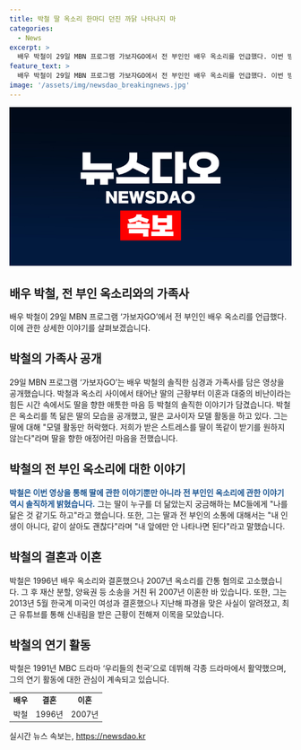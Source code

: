 ```yaml
---
title: 박철 딸 옥소리 한마디 던진 까닭 나타나지 마
categories:
  - News
excerpt: >
  배우 박철이 29일 MBN 프로그램 가보자GO에서 전 부인인 배우 옥소리를 언급했다. 이번 방송에서는 박철이 자신과 옥소리 사이의 딸에 대한 이야기를 공개했는데, 딸은 교사이자 모델로 활동 중이며, 박철은 딸에게 향한 애정 어린 마음을 솔직하게 전했다. 이외에도 박철은 전 부인 옥소리에 관한 이야기를 솔직하게 털어놨는데, 과거의 이혼 과정과 최근의 결혼 소식까지 공개했다. 이로써 박철은 다양한 이야기로 이목을 집중시켰다.
feature_text: >
  배우 박철이 29일 MBN 프로그램 가보자GO에서 전 부인인 배우 옥소리를 언급했다. 이번 방송에서는 박철이 자신과 옥소리 사이의 딸에 대한 이야기를 공개했는데, 딸은 교사이자 모델로 활동 중이며, 박철은 딸에게 향한 애정 어린 마음을 솔직하게 전했다. 이외에도 박철은 전 부인 옥소리에 관한 이야기를 솔직하게 털어놨는데, 과거의 이혼 과정과 최근의 결혼 소식까지 공개했다. 이로써 박철은 다양한 이야기로 이목을 집중시켰다.
image: '/assets/img/newsdao_breakingnews.jpg'
---
```


<p><img src="/assets/img/newsdao_breakingnews.jpg" alt="implanttips 속보" /></p>

<h2 data-ke-size="size26">배우 박철, 전 부인 옥소리와의 가족사</h2>

<p data-ke-size="size16">배우 박철이 29일 MBN 프로그램 ‘가보자GO’에서 전 부인인 배우 옥소리를 언급했다. 이에 관한 상세한 이야기를 살펴보겠습니다.</p>

<h2 data-ke-size="size24">박철의 가족사 공개</h2>

<p data-ke-size="size16">29일 MBN 프로그램 ‘가보자GO’는 배우 박철의 솔직한 심경과 가족사를 담은 영상을 공개했습니다. 박철과 옥소리 사이에서 태어난 딸의 근황부터 이혼과 대중의 비난이라는 힘든 시간 속에서도 딸을 향한 애틋한 마음 등 박철의 솔직한 이야기가 담겼습니다. 박철은 옥소리를 똑 닮은 딸의 모습을 공개했고, 딸은 교사이자 모델 활동을 하고 있다. 그는 딸에 대해 "모델 활동만 허락했다. 저희가 받은 스트레스를 딸이 똑같이 받기를 원하지 않는다"라며 딸을 향한 애정어린 마음을 전했습니다.</p>

<h2 data-ke-size="size24">박철의 전 부인 옥소리에 대한 이야기</h2>

<p data-ke-size="size16"><b><span style="color: #1a5490;">박철은 이번 영상을 통해 딸에 관한 이야기뿐만 아니라 전 부인인 옥소리에 관한 이야기 역시 솔직하게 밝혔습니다.</span></b> 그는 딸이 누구를 더 닮았는지 궁금해하는 MC들에게 "나를 닮은 것 같기도 하고"라고 했습니다. 또한, 그는 딸과 전 부인의 소통에 대해서는 "내 인생이 아니다, 같이 살아도 괜찮다"라며 "내 앞에만 안 나타나면 된다"라고 말했습니다.</p>

<h2 data-ke-size="size24">박철의 결혼과 이혼</h2>

<p data-ke-size="size16">박철은 1996년 배우 옥소리와 결혼했으나 2007년 옥소리를 간통 혐의로 고소했습니다. 그 후 재산 분할, 양육권 등 소송을 거친 뒤 2007년 이혼한 바 있습니다. 또한, 그는 2013년 5월 한국계 미국인 여성과 결혼했으나 지난해 파경을 맞은 사실이 알려졌고, 최근 유튜브를 통해 신내림을 받은 근황이 전해져 이목을 모았습니다.</p>

<h2 data-ke-size="size24">박철의 연기 활동</h2>

<p data-ke-size="size16">박철은 1991년 MBC 드라마 ‘우리들의 천국’으로 데뷔해 각종 드라마에서 활약했으며, 그의 연기 활동에 대한 관심이 계속되고 있습니다.</p>

<table class="table_1">
    <tbody>
        <tr>
            <td style="text-align: center; height: 17px;"><b>배우</b></td>
            <td style="text-align: center; height: 17px;"><b>결혼</b></td>
            <td style="text-align: center; height: 17px;"><b>이혼</b></td>
        </tr>
        <tr>
            <td style="text-align: center; height: 17px;">박철</td>
            <td style="text-align: center; height: 17px;">1996년</td>
            <td style="text-align: center; height: 17px;">2007년</td>
        </tr>
    </tbody>
</table>
실시간 뉴스 속보는, <a href="https://newsdao.kr" rel="dofollow">https://newsdao.kr</a>



